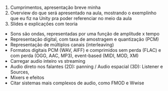 1. Cumprimentos, apresentação breve minha
2. Overview do que será apresentado na aula, mostrando o exemplinho que eu fiz na Unity pra poder referenciar no meio da aula
3. Slides e explicações com teoria
  * Sons são ondas, representadas por uma função de amplitude x tempo
  * Representação digital, com taxa de amostragem e quantização (PCM)
  * Representação de múltiplos canais (interleaving)
  * Formatos digitais PCM (WAV, AIFF) e comprimidos sem perda (FLAC) e com perda (OGG, AAC, MP3), event-based (MIDI, MOD, XM)
  * Carregar audio inteiro vs streaming
  * Audio direto nos falantes (2D): panning / Audio espacial (3D): Listener e Sources, 
  * Mixers e efeitos
  * Citar sistemas mais complexos de audio, como FMOD e Wwise
